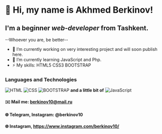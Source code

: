 # 👋 Hi, my name is **Akhmed Berkinov**!
## I'm a beginner *web-developer* from Tashkent.
--Whoever you are, be better--
- 🔭 I’m currently working on very interesting project and will soon publish here.
- 🌱 I’m currently learning JavaScript and Php.
- ⚡ My skills: HTML5 CSS3 BOOTSTRAP
### Languages and Technologies
![HTML](https://img.shields.io/badge/-HTML-090909?style=for-the-badge&logo=html5)
![CSS](https://img.shields.io/badge/-CSS-090909?style=for-the-badge&logo=css3)
![BOOTSTRAP](https://img.shields.io/badge/-BOOTSTRAP-090909?style=for-the-badge&logo=bootstrap)
**and a little bit of** 
![JavaScript](https://img.shields.io/badge/-JavaScript-090909?style=for-the-badge&logo=JavaScript)
#### ✉️ Mail me: berkinov10@mail.ru
#### 🌐 Telegram, Instagram: @berkinov10
#### 🌐 Instagram, https://www.instagram.com/berkinov10/

